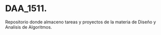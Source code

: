 # DAA_1511.
Repositorio donde almaceno tareas y proyectos de la materia de Diseño y Analisis de Algoritmos.
